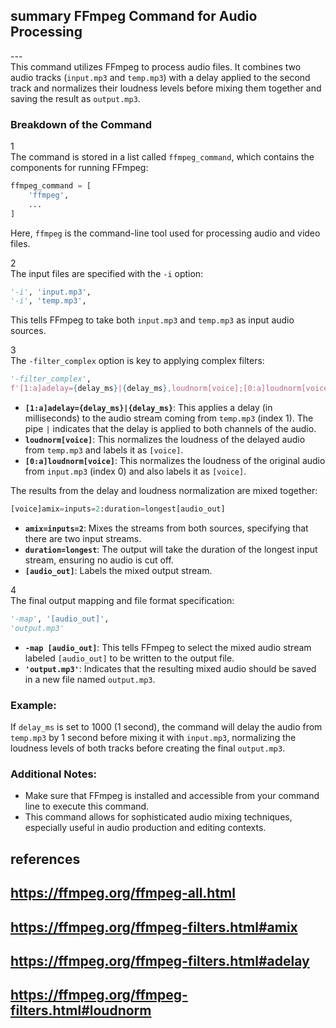 ## summary FFmpeg Command for Audio Processing <br>
---<br>
This command utilizes FFmpeg to process audio files. It combines two audio tracks (`input.mp3` and `temp.mp3`) with a delay applied to the second track and normalizes their loudness levels before mixing them together and saving the result as `output.mp3`. 

### Breakdown of the Command
1<br>
The command is stored in a list called `ffmpeg_command`, which contains the components for running FFmpeg:
```python
ffmpeg_command = [
    'ffmpeg',
    ...
]
```
Here, `ffmpeg` is the command-line tool used for processing audio and video files.

2<br>
The input files are specified with the `-i` option:
```python
'-i', 'input.mp3',
'-i', 'temp.mp3',
```
This tells FFmpeg to take both `input.mp3` and `temp.mp3` as input audio sources.

3<br>
The `-filter_complex` option is key to applying complex filters:
```python
'-filter_complex',
f'[1:a]adelay={delay_ms}|{delay_ms},loudnorm[voice];[0:a]loudnorm[voice];[voice]amix=inputs=2:duration=longest[audio_out]',
```
- **`[1:a]adelay={delay_ms}|{delay_ms}`**: This applies a delay (in milliseconds) to the audio stream coming from `temp.mp3` (index 1). The pipe `|` indicates that the delay is applied to both channels of the audio.
- **`loudnorm[voice]`**: This normalizes the loudness of the delayed audio from `temp.mp3` and labels it as `[voice]`.
- **`[0:a]loudnorm[voice]`**: This normalizes the loudness of the original audio from `input.mp3` (index 0) and also labels it as `[voice]`.
  
The results from the delay and loudness normalization are mixed together:
```python
[voice]amix=inputs=2:duration=longest[audio_out]
```
- **`amix=inputs=2`**: Mixes the streams from both sources, specifying that there are two input streams.
- **`duration=longest`**: The output will take the duration of the longest input stream, ensuring no audio is cut off.
- **`[audio_out]`**: Labels the mixed output stream.

4<br>
The final output mapping and file format specification:
```python
'-map', '[audio_out]',
'output.mp3'
```
- **`-map [audio_out]`**: This tells FFmpeg to select the mixed audio stream labeled `[audio_out]` to be written to the output file.
- **`'output.mp3'`**: Indicates that the resulting mixed audio should be saved in a new file named `output.mp3`.

### Example: 
If `delay_ms` is set to 1000 (1 second), the command will delay the audio from `temp.mp3` by 1 second before mixing it with `input.mp3`, normalizing the loudness levels of both tracks before creating the final `output.mp3`.

### Additional Notes:
- Make sure that FFmpeg is installed and accessible from your command line to execute this command.
- This command allows for sophisticated audio mixing techniques, especially useful in audio production and editing contexts.

## references
## https://ffmpeg.org/ffmpeg-all.html
## https://ffmpeg.org/ffmpeg-filters.html#amix
## https://ffmpeg.org/ffmpeg-filters.html#adelay
## https://ffmpeg.org/ffmpeg-filters.html#loudnorm
